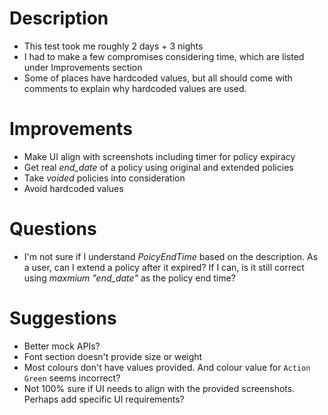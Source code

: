# Description
* This test took me roughly 2 days + 3 nights
* I had to make a few compromises considering time, which are listed under Improvements section
* Some of places have hardcoded values, but all should come with comments to explain why hardcoded values are used.

# Improvements
* Make UI align with screenshots including timer for policy expiracy
* Get real *end_date* of a policy using original and extended policies
* Take *voided* policies into consideration
* Avoid hardcoded values

# Questions
* I'm not sure if I understand *PoicyEndTime* based on the description. As a user, can I extend a policy after it expired? If I can, is it still correct using *maxmium "end_date"* as the policy end time?

# Suggestions
* Better mock APIs?
* Font section doesn't provide size or weight
* Most colours don't have values provided. And colour value for `Action Green` seems incorrect?
* Not 100% sure if UI needs to align with the provided screenshots. Perhaps add specific UI requirements?
